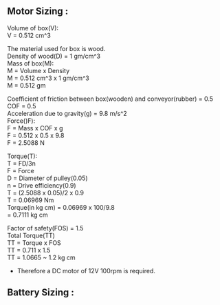 ## Motor Sizing :                                                                            
Volume of box(V):                                                                            
V = 0.512 cm^3                                                                                   
                                                                                          
The material used for box is wood.                                                             
Density of wood(D) = 1 gm/cm^3                                                                          
Mass of box(M):                                                                               
M = Volume x Density                                                                             
M = 0.512 cm^3 x 1 gm/cm^3                                                                       
M = 0.512 gm                                                                                   
                                                                                                
Coefficient of friction between box(wooden) and conveyor(rubber) = 0.5                           
COF = 0.5                                                                                     
Acceleration due to gravity(g) = 9.8 m/s^2                                                      
Force()F):                                                                                     
F = Mass x COF x g                                                                              
F = 0.512 x 0.5 x 9.8                                                                             
F = 2.5088 N                                                                                      
                                                                                                   
Torque(T):                                                                                      
T = FD/3n                                                                                     
F = Force                                                                                       
D = Diameter of pulley(0.05)                                                                   
n = Drive efficiency(0.9)                                                                        
T = (2.5088 x 0.05)/2 x 0.9                                                                      
T = 0.06969 Nm                                                                                   
Torque(in kg cm) = 0.06969 x 100/9.8                                                           
                 = 0.7111 kg cm                                                                    
                                                                                                  
Factor of safety(FOS) = 1.5                                                                             
Total Torque(TT)                                                                                
TT = Torque x FOS                                                                               
TT = 0.711 x 1.5                                                                               
TT = 1.0665 ~ 1.2 kg cm                                                                           
 * Therefore a DC motor of 12V 100rpm is required.                                           


## Battery Sizing :

                                              